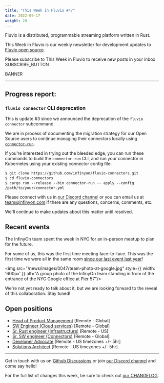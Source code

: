 ```yaml
---
title: "This Week in Fluvio #47"
date: 2022-09-17
weight: 20
---
```

Fluvio is a distributed, programmable streaming platform written in Rust.

This Week in Fluvio is our weekly newsletter for development updates to [Fluvio open source].

Please subscribe to This Week in Fluvio to receive new posts in your inbox
SUBSCRIBE_BUTTON


BANNER

---

## Progress report:

### `fluvio connector` CLI deprecation
This is update #3 since we announced the deprecation of the `fluvio connector` subcommand.

We are in process of documenting the migration strategy for our Open Source users to continue managing their connectors locally using [`connector-run`](https://github.com/infinyon/fluvio-connectors/blob/main/rust-connectors/utils/connector-run/src/main.rs).

If you're interested in trying out the bleeded edge, you can run these commands to build the `connector-run` CLI, and run your connector in Kubernetes using your existing connector config file:

```shell
$ git clone https://github.com/infinyon/fluvio-connectors.git
$ cd fluvio-connectors
$ cargo run --release --bin connector-run -- apply --config /path/to/your/connector.yml
```

Please connect with us in [our Discord channel] or you can email us at [team@infinyon.com](mailto:team@infinyon.com) if there are any questions, concerns, comments, etc.

We'll continue to make updates about this matter until resolved.


## Recent events

The InfinyOn team spent the week in NYC for an in-person meetup to plan for the future.

For some of us, this was the first time meeting face-to-face. This was the first time we were all in the same room [since our last event last year](this-week-in-fluvio-0010.md)!

<img src="/news/images/0047/team-photo-at-google.jpg" style={{ width: '600px' }} alt="A group photo of the InfinyOn team standing in from of the entrance of the NYC Google office at Pier 57"/>

We're not yet ready to talk about it, but we are looking forward to the reveal of this collaboration. Stay tuned!

## Open positions
* [Head of Product Management](https://www.infinyon.com/careers/head-of-product-management) [Remote - Global]
* [SW Engineer (Cloud services)](https://www.infinyon.com/careers/cloud-engineer-mid-level) [Remote - Global]
* [Sr. Rust engineer (Infrastructure)](https://www.infinyon.com/careers/infrastructure-engineer-senior-level) [Remote - US]
* [Sr. SW engineer (Connectors)](https://www.infinyon.com/careers/connectors-engineer-senior-level) [Remote - Global]
* [Developer Advocate](https://www.infinyon.com/careers/developer-advocate-mid-senior-level) [Remote - US timezones +/- 5hr]
* [Solutions Architect](https://www.infinyon.com/careers/solutions-architect) [Remote - US timezones +/- 5hr]



---

Get in touch with us on [Github Discussions] or join [our Discord channel] and come say hello!

For the full list of changes this week, be sure to check out [our CHANGELOG].

[Fluvio open source]: https://github.com/infinyon/fluvio
[our CHANGELOG]: https://github.com/infinyon/fluvio/blob/master/CHANGELOG.md
[our Discord channel]: https://discordapp.com/invite/bBG2dTz
[Github Discussions]: https://github.com/infinyon/fluvio/discussions
